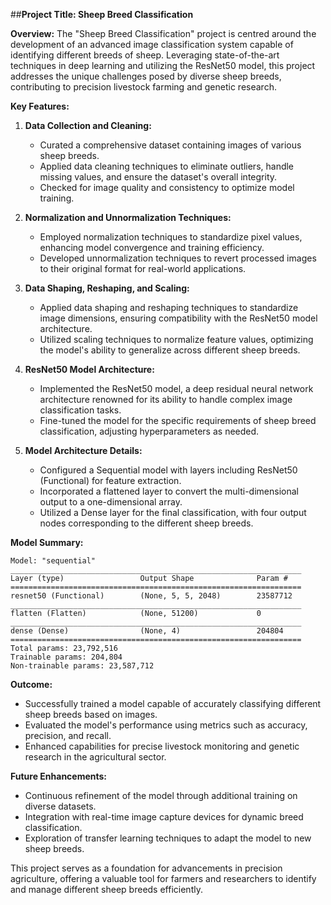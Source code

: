 ##**Project Title: Sheep Breed Classification**

**Overview:**
The "Sheep Breed Classification" project is centred around the development of an advanced image classification system capable of identifying different breeds of sheep. Leveraging state-of-the-art techniques in deep learning and utilizing the ResNet50 model, this project addresses the unique challenges posed by diverse sheep breeds, contributing to precision livestock farming and genetic research.

**Key Features:**

1. **Data Collection and Cleaning:**
   - Curated a comprehensive dataset containing images of various sheep breeds.
   - Applied data cleaning techniques to eliminate outliers, handle missing values, and ensure the dataset's overall integrity.
   - Checked for image quality and consistency to optimize model training.

2. **Normalization and Unnormalization Techniques:**
   - Employed normalization techniques to standardize pixel values, enhancing model convergence and training efficiency.
   - Developed unnormalization techniques to revert processed images to their original format for real-world applications.

3. **Data Shaping, Reshaping, and Scaling:**
   - Applied data shaping and reshaping techniques to standardize image dimensions, ensuring compatibility with the ResNet50 model architecture.
   - Utilized scaling techniques to normalize feature values, optimizing the model's ability to generalize across different sheep breeds.

4. **ResNet50 Model Architecture:**
   - Implemented the ResNet50 model, a deep residual neural network architecture renowned for its ability to handle complex image classification tasks.
   - Fine-tuned the model for the specific requirements of sheep breed classification, adjusting hyperparameters as needed.

5. **Model Architecture Details:**
   - Configured a Sequential model with layers including ResNet50 (Functional) for feature extraction.
   - Incorporated a flattened layer to convert the multi-dimensional output to a one-dimensional array.
   - Utilized a Dense layer for the final classification, with four output nodes corresponding to the different sheep breeds.

**Model Summary:**
```
Model: "sequential"
_________________________________________________________________
Layer (type)                 Output Shape              Param #   
=================================================================
resnet50 (Functional)        (None, 5, 5, 2048)        23587712  
_________________________________________________________________
flatten (Flatten)            (None, 51200)             0         
_________________________________________________________________
dense (Dense)                (None, 4)                 204804    
=================================================================
Total params: 23,792,516
Trainable params: 204,804
Non-trainable params: 23,587,712
```

**Outcome:**
- Successfully trained a model capable of accurately classifying different sheep breeds based on images.
- Evaluated the model's performance using metrics such as accuracy, precision, and recall.
- Enhanced capabilities for precise livestock monitoring and genetic research in the agricultural sector.

**Future Enhancements:**
- Continuous refinement of the model through additional training on diverse datasets.
- Integration with real-time image capture devices for dynamic breed classification.
- Exploration of transfer learning techniques to adapt the model to new sheep breeds.

This project serves as a foundation for advancements in precision agriculture, offering a valuable tool for farmers and researchers to identify and manage different sheep breeds efficiently.
